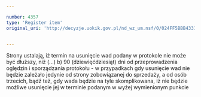 ```yaml
---

number: 4357
type: 'Register item'
original_uri: 'http://decyzje.uokik.gov.pl/nd_wz_um.nsf/0/024FF5BBB4331B4CC1257B2F003B06D8?OpenDocument'


---
```


Strony ustalają, iż termin na usunięcie wad podany w protokole nie może być dłuższy, niż (...) b) 90 (dziewięćdziesiąt) dni od przeprowadzenia oględzin i sporządzania protokołu - w przypadkach gdy usunięcie wad nie będzie zależało jedynie od strony zobowiązanej do sprzedaży, a od osób trzecich, bądź też, gdy wada będzie na tyle skomplikowana, iż nie będzie możliwe usunięcie jej w terminie podanym w wyżej wymienionym punkcie
